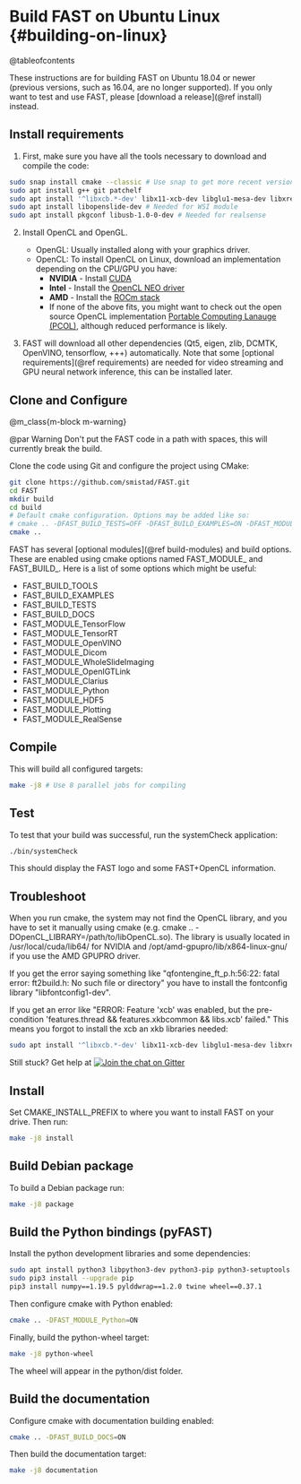 Build FAST on Ubuntu Linux {#building-on-linux}
===================================================
@tableofcontents

These instructions are for building FAST on Ubuntu 18.04 or newer (previous versions, such as 16.04, are no longer supported).
If you only want to test and use FAST, please [download a release](@ref install) instead.

Install requirements
-------------------------

1. First, make sure you have all the tools necessary to download and compile the code: 
```bash
sudo snap install cmake --classic # Use snap to get more recent version of cmake on Ubuntu 18.04
sudo apt install g++ git patchelf
sudo apt install '^libxcb.*-dev' libx11-xcb-dev libglu1-mesa-dev libxrender-dev libxi-dev libxkbcommon-dev libxkbcommon-x11-dev
sudo apt install libopenslide-dev # Needed for WSI module
sudo apt install pkgconf libusb-1.0-0-dev # Needed for realsense
```

2. Install OpenCL and OpenGL.
      - OpenGL: Usually installed along with your graphics driver.
      - OpenCL: To install OpenCL on Linux, download an implementation depending on the CPU/GPU you have:
          - **NVIDIA** - Install [CUDA](https://developer.nvidia.com/cuda-downloads)
          - **Intel** - Install the [OpenCL NEO driver](https://github.com/intel/compute-runtime/releases)
          - **AMD** - Install the [ROCm stack](https://rocmdocs.amd.com/en/latest/Installation_Guide/Installation-Guide.html)
          - If none of the above fits, you might want to check out the open source OpenCL implementation [Portable Computing Lanauge (PCOL)](http://portablecl.org), although reduced performance is likely.

3. FAST will download all other dependencies (Qt5, eigen, zlib, DCMTK, OpenVINO, tensorflow, +++) automatically. Note that some [optional requirements](@ref requirements) are needed for video streaming and GPU neural network inference, this can be installed later.

Clone and Configure
--------------------

@m_class{m-block m-warning}

@par Warning
    Don't put the FAST code in a path with spaces, this will currently break the build.

Clone the code using Git and configure the project using CMake:
```bash
git clone https://github.com/smistad/FAST.git
cd FAST
mkdir build
cd build
# Default cmake configuration. Options may be added like so: 
# cmake .. -DFAST_BUILD_TESTS=OFF -DFAST_BUILD_EXAMPLES=ON -DFAST_MODULE_TensorFlow=ON
cmake ..
```

FAST has several [optional modules](@ref build-modules) and build options. These are enabled using cmake options named FAST_MODULE_<Name> and FAST_BUILD_<Name>.
Here is a list of some options which might be useful:
* FAST_BUILD_TOOLS
* FAST_BUILD_EXAMPLES
* FAST_BUILD_TESTS
* FAST_BUILD_DOCS
* FAST_MODULE_TensorFlow
* FAST_MODULE_TensorRT
* FAST_MODULE_OpenVINO
* FAST_MODULE_Dicom
* FAST_MODULE_WholeSlideImaging
* FAST_MODULE_OpenIGTLink
* FAST_MODULE_Clarius
* FAST_MODULE_Python
* FAST_MODULE_HDF5
* FAST_MODULE_Plotting
* FAST_MODULE_RealSense


Compile
-----------------------

This will build all configured targets:

```bash
make -j8 # Use 8 parallel jobs for compiling
```

Test
----------------------

To test that your build was successful, run the systemCheck application:  

```bash
./bin/systemCheck
```

This should display the FAST logo and some FAST+OpenCL information.

Troubleshoot
-----------------------

When you run cmake, the system may not find the OpenCL library, and you have to set it manually using cmake (e.g. cmake .. -DOpenCL_LIBRARY=/path/to/libOpenCL.so). The library is usually located in /usr/local/cuda/lib64/ for NVIDIA and /opt/amd-gpupro/lib/x864-linux-gnu/ if you use the AMD GPUPRO driver.

If you get the error saying something like "qfontengine_ft_p.h:56:22: fatal error: ft2build.h: No such file or directory" you have to install the fontconfig library "libfontconfig1-dev".

If you get an error like "ERROR: Feature 'xcb' was enabled, but the pre-condition 'features.thread && features.xkbcommon && libs.xcb' failed." This means you forgot to install the xcb an xkb libraries needed:
```bash
sudo apt install '^libxcb.*-dev' libx11-xcb-dev libglu1-mesa-dev libxrender-dev libxi-dev libxkbcommon-dev 
```

Still stuck? Get help at [![Join the chat on Gitter](https://img.shields.io/gitter/room/smistad/fast?logo=gitter)](https://gitter.im/smistad/FAST)

Install
----------------------
Set CMAKE_INSTALL_PREFIX to where you want to install FAST on your drive.
Then run:

```bash
make -j8 install
```

Build Debian package
----------------------
To build a Debian package run:

```bash
make -j8 package
```

Build the Python bindings (pyFAST)
-----------------------
Install the python development libraries and some dependencies:
```bash
sudo apt install python3 libpython3-dev python3-pip python3-setuptools
sudo pip3 install --upgrade pip
pip3 install numpy==1.19.5 pylddwrap==1.2.0 twine wheel==0.37.1
```

Then configure cmake with Python enabled:
```bash
cmake .. -DFAST_MODULE_Python=ON
```

Finally, build the python-wheel target:
```bash
make -j8 python-wheel
```
The wheel will appear in the python/dist folder.

Build the documentation
-----------------------
Configure cmake with documentation building enabled:
```bash
cmake .. -DFAST_BUILD_DOCS=ON
```

Then build the documentation target:
```bash
make -j8 documentation
```

